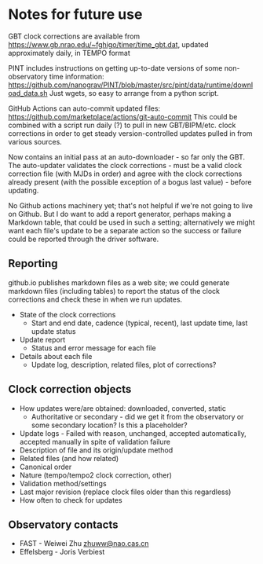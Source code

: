 Notes for future use
====================

GBT clock corrections are available from
https://www.gb.nrao.edu/~fghigo/timer/time_gbt.dat, updated approximately
daily, in TEMPO format

PINT includes instructions on getting up-to-date versions of some
non-observatory time information:
https://github.com/nanograv/PINT/blob/master/src/pint/data/runtime/download_data.sh
Just wgets, so easy to arrange from a python script.

GitHub Actions can auto-commit updated files:
https://github.com/marketplace/actions/git-auto-commit This could be combined
with a script run daily (?) to pull in new GBT/BIPM/etc. clock corrections in
order to get steady version-controlled updates pulled in from various sources.

Now contains an initial pass at an auto-downloader - so far only the GBT. The
auto-updater validates the clock corrections - must be a valid clock correction
file (with MJDs in order) and agree with the clock corrections already present
(with the possible exception of a bogus last value) - before updating.

No Github actions machinery yet; that's not helpful if we're not going to live
on Github. But I do want to add a report generator, perhaps making a Markdown
table, that could be used in such a setting; alternatively we might want each
file's update to be a separate action so the success or failure could be
reported through the driver software.

Reporting
---------

github.io publishes markdown files as a web site; we could generate markdown files (including tables) to report the status of the clock corrections and check these in when we run updates.

- State of the clock corrections
    - Start and end date, cadence (typical, recent), last update time, last update status
- Update report
    - Status and error message for each file
- Details about each file
    - Update log, description, related files, plot of corrections?

Clock correction objects
------------------------

- How updates were/are obtained: downloaded, converted, static
    - Authoritative or secondary - did we get it from the observatory or some secondary location? Is this a placeholder?
- Update logs - Failed with reason, unchanged, accepted automatically, accepted manually in spite of validation failure
- Description of file and its origin/update method
- Related files (and how related)
- Canonical order
- Nature (tempo/tempo2 clock correction, other)
- Validation method/settings
- Last major revision (replace clock files older than this regardless)
- How often to check for updates

Observatory contacts
--------------------

- FAST - Weiwei Zhu <zhuww@nao.cas.cn>
- Effelsberg - Joris Verbiest
